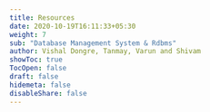 ```yaml
---
title: Resources
date: 2020-10-19T16:11:33+05:30
weight: 7
sub: "Database Management System & Rdbms"
author: Vishal Dongre, Tanmay, Varun and Shivam
showToc: true
TocOpen: false
draft: false
hidemeta: false
disableShare: false
---
```


